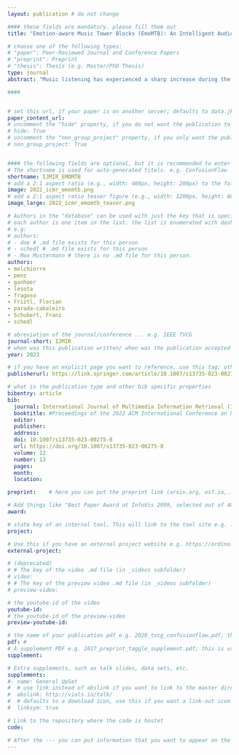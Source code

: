 ```yaml
---
layout: publication # do not change

#### these fields are mandatory. please fill them out
title: "Emotion-aware Music Tower Blocks (EmoMTB): An Intelligent Audiovisual Interface for Music Discovery and Recommendation" # title of your publication 

# choose one of the following types:
# "paper": Peer-Reviewed Journal and Conference Papers
# "preprint": Preprint
# "thesis": Thesis (e.g. Master/PhD Thesis)
type: journal
abstract: "Music listening has experienced a sharp increase during the last decade thanks to music streaming and recommendation services. While they offer text-based search functionality and provide recommendation lists of remarkable utility, their typical mode of interaction is unidimensional, i.e., they provide lists of consecutive tracks, which are commonly inspected in sequential order by the user. The user experience with such systems is heavily affected by cognition biases (e.g., position bias, human tendency to pay more attention to first positions of ordered lists) as well as algorithmic biases (e.g., popularity bias, the tendency of recommender systems to overrepresent popular items). This may cause dissatisfaction among the users by disabling them to find novel music to enjoy. In light of such systems and biases, we propose an intelligent audiovisual music exploration system named EmoMTB. It allows the user to browse the entirety of a given collection in a free non-linear fashion. The navigation is assisted by a set of personalized emotion-aware recommendations which serve as starting points for the exploration experience. EmoMTB adopts the metaphor of a city, in which each track (visualized as a colored cube) represents one floor of a building. Highly similar tracks are located in the same building, moderately similar ones form neighborhoods that mostly correspond to genres. Tracks situated between distinct neighborhoods create a gradual transition between genres. Users can navigate this music city using their smartphones as control devices. They can explore districts of well-known music or decide to leave their comfort zone. In addition, EmoMTB integrates an emotion-aware music recommendation system that re-ranks the list of suggested starting points for exploration according to the user’s self-identified emotion or the collective emotion expressed in EmoMTB’s Twitter channel. Evaluation of EmoMTB has been carried out in a three-fold way: by quantifying the homogeneity of the clustering underlying the construction of the city, by measuring the accuracy of the emotion predictor, and by carrying out a web-based survey composed of open questions to obtain qualitative feedback from users." # insert the abstract of your publication between the quotes; you can use html e.g. to make links (<a></a>) or generate bold (<b></b>) etc. text 

####


# set this url, if your paper is on another server; defaults to data.jku-vds-lab.at
paper_content_url: 
# uncomment the "hide" property, if you do not want the publication to be displayed on the website (usually you don't need this)
# hide: True
# uncomment the "non_group_project" property, if you only want the publication to be displayed on your personal page (i.e. publications where you contributed, but does not have anything to do with the Vis Group e.g. Master Thesis,...)
# non_group_project: True


#### the following fields are optional, but it is recommended to enter as much information as possible
# The shortname is used for auto-generated titels. e.g. ConfusionFlow
shortname: IJMIR_EMOMTB
# add a 2:1 aspect ratio (e.g., width: 400px, height: 200px) to the folder /assets/images/papers/ e.g. 2020_tvcg_confusionflow.png
image: 2022_icmr_emomtb.png
# add a 2:1 aspect ratio teaser figure (e.g., width: 1200px, height: 600px) to the folder /assets/images/papers/ e.g. 2020_tvcg_confusionflow_teaser.png
image_large: 2022_icmr_emomtb_teaser.png

# Authors in the "database" can be used with just the key that is specified in the corresponding .md file (usually it is the lastname in lower case e.g. doe). Authors that do not have an individual page here should be stated with their full name (e.g. John Doe)
# each author is one item in the list. the list is enumerated with dashes ("-")
# e.g:
# authors:
# - doe # .md file exists for this person
# - schedl # .md file exists for this person
# - Max Mustermann # there is no .md file for this person.
authors:
- melchiorre
- penz
- ganhoer
- lesota
- fragoso
- Friztl, Florian
- parada-cabaleiro
- Schubert, Franz
- schedl

# abreviation of the journal/conference ... e.g. IEEE TVCG
journal-short: IJMIR
# when was this publication written/ when was the publication accepted (e.g. 2020)
year: 2023

# if you have an explicit page you want to reference, use this tag; otherwise it will be generated from your doi
publisherurl: https://link.springer.com/article/10.1007/s13735-023-00275-8#citeas

# what is the publication type and other bib specific properties
bibentry: article
bib:
  journal: International Journal of Multimedia Information Retrieval (IJMIR) To Appear
  booktitle: #Proceedings of the 2022 ACM International Conference on Multimedia Retrieval (ICMR)
  editor: 
  publisher: 
  address: 
  doi: 10.1007/s13735-023-00275-8
  url: https://doi.org/10.1007/s13735-023-00275-8
  volume: 12
  number: 13
  pages: 
  month: 
  location: 

preprint:	 # here you can put the preprint link (arxiv.org, osf.io,...) e.g. https://arxiv.org/abs/1910.00969

# Add things like "Best Paper Award at InfoVis 2099, selected out of 4000 submissions"
award:

# state key of an internal tool. This will link to the tool site e.g. lineup (usually not needed)
project: 

# Use this if you have an external project website e.g. https://ordino.caleydoapp.org/
external-project: 

# (deprecated)
# # The key of the video .md file (in _videos subfolder)
# video: 
# # The key of the preview video .md file (in _videos subfolder)
# preview-video:

# the youtube-id of the video
youtube-id: 
# the youtube-id of the preview-video
preview-youtube-id: 

# the name of your publication pdf e.g. 2020_tvcg_confusionflow.pdf; this is usually uploaded to the caleydo aws server
pdf: # 
# A supplement PDF e.g. 2017_preprint_taggle_supplement.pdf; this is usually uploaded to the caleydo aws server
supplement: 

# Extra supplements, such as talk slides, data sets, etc.
supplements:
#- name: General UpSet
#  # use link instead of abslink if you want to link to the master directory
#  abslink: http://vials.io/talk/
#  # defaults to a download icon, use this if you want a link-out icon
#  linksym: true

# Link to the repository where the code is hostet
code: 

# After the --- you can put information that you want to appear on the website using markdown formatting or HTML. A good example are acknowledgements, extra references, an erratum, etc.
---
```


